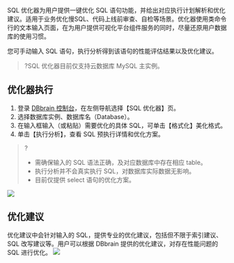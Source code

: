 SQL 优化器为用户提供一键优化 SQL 语句功能，并给出对应执行计划解析和优化建议。适用于业务优化慢SQL、代码上线前审查、自检等场景。优化器使用类命令行的文本输入页面，在为用户提供可视化平台组件服务的同时，尽量还原用户数据库的使用习惯。

您可手动输入 SQL 语句，执行分析得到该语句的性能评估结果以及优化建议。

>?SQL 优化器目前仅支持云数据库 MySQL 主实例。

## 优化器执行
1. 登录 [DBbrain 控制台](https://console.cloud.tencent.com/dbbrain/analysis)，在左侧导航选择【SQL 优化器】页。
2. 选择数据库实例、数据库名（Database）。
3. 在输入框输入（或粘贴）需要优化的具体 SQL，可单击【格式化】美化格式。
4. 单击【执行分析】，查看 SQL 预执行详情和优化方案。
>?
>- 需确保输入的 SQL 语法正确，及对应数据库中存在相应 table。
>- 执行分析并不会真实执行 SQL，对数据库实际数据无影响。
>- 目前仅提供 select 语句的优化方案。
>
![](https://main.qcloudimg.com/raw/a482161bc3644fb497fbbb96146008a4.png)


## 优化建议
优化建议中会针对输入的 SQL，提供专业的优化建议，包括但不限于索引建议、SQL 改写建议等。用户可以根据 DBbrain 提供的优化建议，对存在性能问题的 SQL 进行优化。
![](https://main.qcloudimg.com/raw/1b2e5d01d115755f0dbac835bd94dc0b.png)
